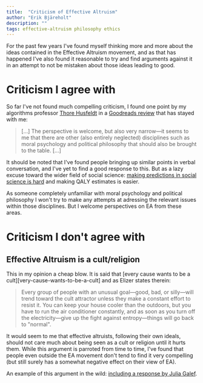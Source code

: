 ```yaml
---
title:  "Criticism of Effective Altruism"
author: "Erik Bjäreholt"
description: ""
tags: effective-altruism philosophy ethics
---
```


For the past few years I've found myself thinking more and more about the ideas contained in the Effective Altruism movement, and as that has happened I've also found it reasonable to try and find arguments against it in an attempt to not be mistaken about those ideas leading to good.


# Criticism I agree with

So far I've not found much compelling criticism, I found one point by my algorithms professor [Thore Husfeldt][thore-husfeldt] in a [Goodreads review][thore-goodreads-review-dgb] that has stayed with me:

> [...] The perspective is welcome, but also very narrow—it seems to me that there are other (also entirely neglected) disciplines such as moral psychology and political philosophy that should also be brought to the table. [...]

It should be noted that I've found people bringing up similar points in verbal conversation, and I've yet to find a good response to this. But as a lazy excuse toward the wider field of social science: [making predictions in social science is hard][why-does-social-science-suck] and making QALY estimates is easier.

As someone completely unfamiliar with moral psychology and political philosophy I won't try to make any attempts at adressing the relevant issues within those disciplines. But I welcome perspectives on EA from these areas.


# Criticism I don't agree with

## Effective Altruism is a cult/religion

This in my opinion a cheap blow. It is said that [every cause wants to be a cult][very-cause-wants-to-be-a-cult] and as Elizer states therein:

> Every group of people with an unusual goal—good, bad, or silly—will trend toward the cult attractor unless they make a constant effort to resist it.  You can keep your house cooler than the outdoors, but you have to run the air conditioner constantly, and as soon as you turn off the electricity—give up the fight against entropy—things will go back to "normal".

It would seem to me that effective altruists, following their own ideals, should not care much about being seen as a cult or religion until it hurts them. While this argument is parroted from time to time, I've found that people even outside the EA movement don't tend to find it very compelling (but still surely has a somewhat negative effect on their view of EA).

An example of this argument in the wild: [including a response by Julia Galef][galef-twitter-religion-response].


[every-cause-wants-to-be-a-cult]: http://lesswrong.com/lw/lv/every_cause_wants_to_be_a_cult/
[galef-twitter-religion-response]: https://twitter.com/juliagalef/status/847149699563843584
[thore-husfeldt]: https://thorehusfeldt.net/
[thore-goodreads-review-dgb]: https://www.goodreads.com/review/show/1800280504
[why-does-social-science-suck]: https://www.reddit.com/r/FeMRADebates/comments/3vep1h/why_does_social_science_suck_so_hard/
